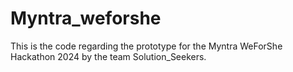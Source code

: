 # Myntra_weforshe
This is the code regarding the prototype for the Myntra WeForShe Hackathon 2024 by the team Solution_Seekers.
